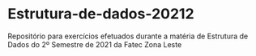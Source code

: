 # Estrutura-de-dados-20212
Repositório para exercícios efetuados durante a matéria de Estrutura de Dados do 2º Semestre de 2021 da Fatec Zona Leste
